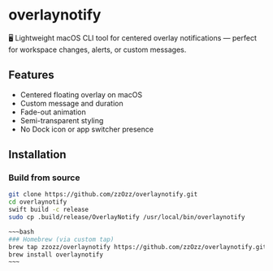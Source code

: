 # overlaynotify

🖥️ Lightweight macOS CLI tool for centered overlay notifications — perfect for workspace changes, alerts, or custom messages.

## Features
- Centered floating overlay on macOS
- Custom message and duration
- Fade-out animation
- Semi-transparent styling
- No Dock icon or app switcher presence

## Installation

### Build from source
```bash
git clone https://github.com/zzOzz/overlaynotify.git
cd overlaynotify
swift build -c release
sudo cp .build/release/OverlayNotify /usr/local/bin/overlaynotify

~~~bash
### Homebrew (via custom tap)
brew tap zzozz/overlaynotify https://github.com/zzOzz/overlaynotify.git
brew install overlaynotify
~~~
